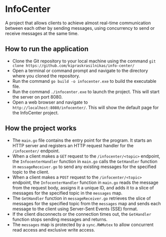 # InfoCenter

A project that allows clients to achieve almost real-time communication between each other by sending messages, using concurrency to send or receive messages at the same time.

## How to run the application

- Clone the Git repository to your local machine using the command `git clone https://github.com/kipraskrasilnikas/info-center/`
- Open a terminal or command prompt and navigate to the directory where you cloned the repository.
- Run the command `go build -o infocenter.exe` to build the executable file.
- Run the command `./infocenter.exe` to launch the project. This will start the server on port 8080.
- Open a web browser and navigate to `http://localhost:8080/infocenter/`. This will show the default page for the InfoCenter project.

## How the project works

- The `main.go` file contains the entry point for the program. It starts an HTTP server and registers an HTTP request handler for the `/infocenter/` endpoint.
- When a client makes a `GET` request to the `/infocenter/<topic>` endpoint, the `InfocenterHandler` function in `main.go` calls the `GetHandler` function in `messageReceiver.go` to send any existing messages for the specified topic to the client.
- When a client makes a `POST` request to the `/infocenter/<topic>` endpoint, the `InfocenterHandler` function in `main.go` reads the message from the request body, assigns it a unique ID, and adds it to a slice of messages for the specified topic in the `messages` map.
- The `GetHandler` function in `messageReceiver.go` retrieves the slice of messages for the specified topic from the `messages` map and sends each message to the client using Server-Sent Events (SSE) format.
- If the client disconnects or the connection times out, the `GetHandler` function stops sending messages and returns.
- The `messages` map is protected by a `sync.RWMutex` to allow concurrent read access and exclusive write access.
